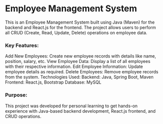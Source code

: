 # Employee Management System
This is an Employee Management System built using Java (Maven) for the backend and React.js for the frontend. The project allows users to perform all CRUD (Create, Read, Update, Delete) operations on employee data.

### Key Features:

Add New Employees: Create new employee records with details like name, position, salary, etc.
View Employee Data: Display a list of all employees with their respective information.
Edit Employee Information: Update employee details as required.
Delete Employees: Remove employee records from the system.
Technologies Used:
Backend: Java, Spring Boot, Maven
Frontend: React.js, Bootstrap
Database: MySQL

### Purpose:
This project was developed for personal learning to get hands-on experience with Java-based backend development, React.js frontend, and CRUD operations.
